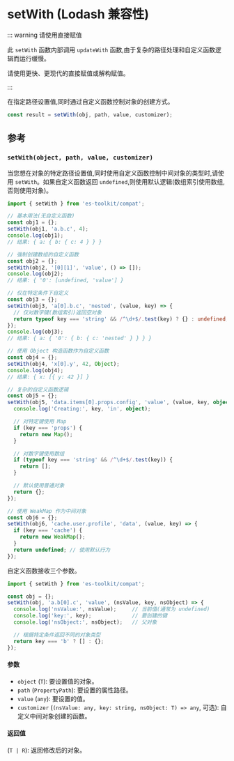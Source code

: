 # setWith (Lodash 兼容性)

::: warning 请使用直接赋值

此 `setWith` 函数内部调用 `updateWith` 函数,由于复杂的路径处理和自定义函数逻辑而运行缓慢。

请使用更快、更现代的直接赋值或解构赋值。

:::

在指定路径设置值,同时通过自定义函数控制对象的创建方式。

```typescript
const result = setWith(obj, path, value, customizer);
```

## 参考

### `setWith(object, path, value, customizer)`

当您想在对象的特定路径设置值,同时使用自定义函数控制中间对象的类型时,请使用 `setWith`。如果自定义函数返回 `undefined`,则使用默认逻辑(数组索引使用数组,否则使用对象)。

```typescript
import { setWith } from 'es-toolkit/compat';

// 基本用法(无自定义函数)
const obj1 = {};
setWith(obj1, 'a.b.c', 4);
console.log(obj1);
// 结果: { a: { b: { c: 4 } } }

// 强制创建数组的自定义函数
const obj2 = {};
setWith(obj2, '[0][1]', 'value', () => []);
console.log(obj2);
// 结果: { '0': [undefined, 'value'] }

// 仅在特定条件下自定义
const obj3 = {};
setWith(obj3, 'a[0].b.c', 'nested', (value, key) => {
  // 仅对数字键(数组索引)返回空对象
  return typeof key === 'string' && /^\d+$/.test(key) ? {} : undefined;
});
console.log(obj3);
// 结果: { a: { '0': { b: { c: 'nested' } } } }

// 使用 Object 构造函数作为自定义函数
const obj4 = {};
setWith(obj4, 'x[0].y', 42, Object);
console.log(obj4);
// 结果: { x: [{ y: 42 }] }

// 复杂的自定义函数逻辑
const obj5 = {};
setWith(obj5, 'data.items[0].props.config', 'value', (value, key, object) => {
  console.log('Creating:', key, 'in', object);

  // 对特定键使用 Map
  if (key === 'props') {
    return new Map();
  }

  // 对数字键使用数组
  if (typeof key === 'string' && /^\d+$/.test(key)) {
    return [];
  }

  // 默认使用普通对象
  return {};
});

// 使用 WeakMap 作为中间对象
const obj6 = {};
setWith(obj6, 'cache.user.profile', 'data', (value, key) => {
  if (key === 'cache') {
    return new WeakMap();
  }
  return undefined; // 使用默认行为
});
```

自定义函数接收三个参数。

```typescript
import { setWith } from 'es-toolkit/compat';

const obj = {};
setWith(obj, 'a.b[0].c', 'value', (nsValue, key, nsObject) => {
  console.log('nsValue:', nsValue);     // 当前值(通常为 undefined)
  console.log('key:', key);             // 要创建的键
  console.log('nsObject:', nsObject);   // 父对象

  // 根据特定条件返回不同的对象类型
  return key === 'b' ? [] : {};
});
```

#### 参数

- `object` (`T`): 要设置值的对象。
- `path` (`PropertyPath`): 要设置的属性路径。
- `value` (`any`): 要设置的值。
- `customizer` (`(nsValue: any, key: string, nsObject: T) => any`, 可选): 自定义中间对象创建的函数。

#### 返回值

(`T | R`): 返回修改后的对象。
